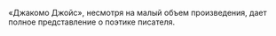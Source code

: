 <!--2017-01-02 18:00:16-->
«Джакомо Джойс», несмотря на малый объем произведения, дает полное представление о поэтике писателя.